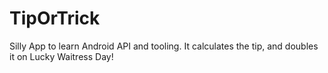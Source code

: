 # TipOrTrick
Silly App to learn Android API and tooling.
It calculates the tip, and doubles it on Lucky Waitress Day!
